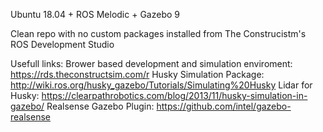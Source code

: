 Ubuntu 18.04 + ROS Melodic + Gazebo 9

Clean repo with no custom packages installed from The Construcistm's ROS Development Studio

Usefull links: 
Brower based development and simulation enviroment: https://rds.theconstructsim.com/r
Husky Simulation Package: http://wiki.ros.org/husky_gazebo/Tutorials/Simulating%20Husky
Lidar for Husky: https://clearpathrobotics.com/blog/2013/11/husky-simulation-in-gazebo/
Realsense Gazebo Plugin: https://github.com/intel/gazebo-realsense
